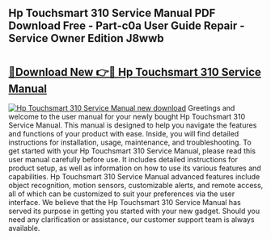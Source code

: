 ## Hp Touchsmart 310 Service Manual PDF Download Free - Part-c0a User Guide Repair - Service Owner Edition J8wwb

# <h2><a href="http://bc85547.oget.top/?id=Hp+Touchsmart+310+Service+Manual">🔗Download New 👉🔴 Hp Touchsmart 310 Service Manual</a></h2>

[![Hp Touchsmart 310 Service Manual new download](https://i.imgur.com/5g1atiW.png)](http://bc85547.oget.top/?id=Hp+Touchsmart+310+Service+Manual)
Greetings and welcome to the user manual for your newly bought Hp Touchsmart 310 Service Manual. This manual is designed to help you navigate the features and functions of your product with ease. Inside, you will find detailed instructions for installation, usage, maintenance, and troubleshooting. To get started with your Hp Touchsmart 310 Service Manual, please read this user manual carefully before use. It includes detailed instructions for product setup, as well as information on how to use its various features and capabilities. Hp Touchsmart 310 Service Manual advanced features include object recognition, motion sensors, customizable alerts, and remote access, all of which can be customized to suit your preferences via the user interface. We believe that the Hp Touchsmart 310 Service Manual has served its purpose in getting you started with your new gadget. Should you need any clarification or assistance, our customer support team is always available.
